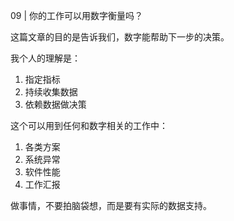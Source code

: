09 | 你的工作可以用数字衡量吗？

这篇文章的目的是告诉我们，数字能帮助下一步的决策。

我个人的理解是：
1. 指定指标
2. 持续收集数据
3. 依赖数据做决策

这个可以用到任何和数字相关的工作中：
1. 各类方案
2. 系统异常
3. 软件性能
4. 工作汇报

做事情，不要拍脑袋想，而是要有实际的数据支持。